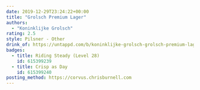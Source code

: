 ```yaml
---
date: 2019-12-29T23:24:22+00:00
title: "Grolsch Premium Lager"
authors:
  - "Koninklijke Grolsch"
rating: 2.5
style: Pilsner - Other
drink_of: https://untappd.com/b/koninklijke-grolsch-grolsch-premium-lager/7221
badges:
  - title: Riding Steady (Level 28)
    id: 615399239
  - title: Crisp as Day
    id: 615399240
posting_method: https://corvus.chrisburnell.com
---
```

